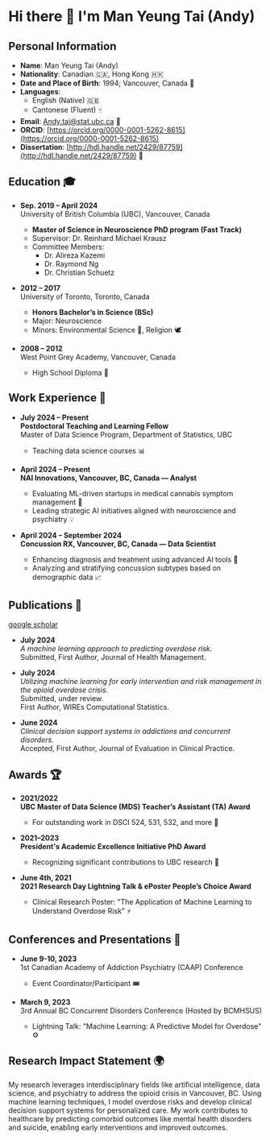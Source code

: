 # Hi there 👋 I'm Man Yeung Tai (Andy)

## Personal Information
- **Name**: Man Yeung Tai (Andy)  
- **Nationality**: Canadian 🇨🇦, Hong Kong 🇭🇰  
- **Date and Place of Birth**: 1994; Vancouver, Canada 🎂  
- **Languages**:  
  - English (Native) 🇬🇧  
  - Cantonese (Fluent) 🀄  
- **Email**: [Andy.tai@stat.ubc.ca](mailto:Andy.tai@stat.ubc.ca) 📧  
- **ORCID**: [https://orcid.org/0000-0001-5262-8615](https://orcid.org/0000-0001-5262-8615)  
- **Dissertation**: [http://hdl.handle.net/2429/87759](http://hdl.handle.net/2429/87759) 📜  

## Education 🎓  
- **Sep. 2019 – April 2024**  
  University of British Columbia (UBC), Vancouver, Canada  
  - **Master of Science in Neuroscience PhD program (Fast Track)**  
  - Supervisor: Dr. Reinhard Michael Krausz  
  - Committee Members:  
    - Dr. Alireza Kazemi  
    - Dr. Raymond Ng  
    - Dr. Christian Schuetz  

- **2012 – 2017**  
  University of Toronto, Toronto, Canada  
  - **Honors Bachelor’s in Science (BSc)**  
  - Major: Neuroscience  
  - Minors: Environmental Science 🌱, Religion 🕊️  

- **2008 – 2012**  
  West Point Grey Academy, Vancouver, Canada  
  - High School Diploma 🎒  

## Work Experience 💼  
- **July 2024 – Present**  
  **Postdoctoral Teaching and Learning Fellow**  
  Master of Data Science Program, Department of Statistics, UBC  
  - Teaching data science courses 📊  

- **April 2024 – Present**  
  **NAI Innovations, Vancouver, BC, Canada — Analyst**  
  - Evaluating ML-driven startups in medical cannabis symptom management 🌿  
  - Leading strategic AI initiatives aligned with neuroscience and psychiatry 💡  

- **April 2024 – September 2024**  
  **Concussion RX, Vancouver, BC, Canada — Data Scientist**  
  - Enhancing diagnosis and treatment using advanced AI tools 🤖  
  - Analyzing and stratifying concussion subtypes based on demographic data 📈  


## Publications 📝  
[google scholar](https://scholar.google.ca/citations?user=Cs0lX0sAAAAJ&hl=en)
- **July 2024**  
  _A machine learning approach to predicting overdose risk._  
  Submitted, First Author, Journal of Health Management.  

- **July 2024**  
  _Utilizing machine learning for early intervention and risk management in the opioid overdose crisis._  
  Submitted, under review.  
  First Author, WIREs Computational Statistics.  

- **June 2024**  
  _Clinical decision support systems in addictions and concurrent disorders._  
  Accepted, First Author, Journal of Evaluation in Clinical Practice.  


## Awards 🏆  
- **2021/2022**  
  **UBC Master of Data Science (MDS) Teacher’s Assistant (TA) Award**  
  - For outstanding work in DSCI 524, 531, 532, and more 🎉  

- **2021–2023**  
  **President's Academic Excellence Initiative PhD Award**  
  - Recognizing significant contributions to UBC research 🧠  

- **June 4th, 2021**  
  **2021 Research Day Lightning Talk & ePoster People’s Choice Award**  
  - Clinical Research Poster: "The Application of Machine Learning to Understand Overdose Risk" ⚡  

## Conferences and Presentations 🎤  
- **June 9-10, 2023**  
  1st Canadian Academy of Addiction Psychiatry (CAAP) Conference  
  - Event Coordinator/Participant 🎟️  

- **March 9, 2023**  
  3rd Annual BC Concurrent Disorders Conference (Hosted by BCMHSUS)  
  - Lightning Talk: "Machine Learning: A Predictive Model for Overdose" ⚙️  


## Research Impact Statement 🌍  
My research leverages interdisciplinary fields like artificial intelligence, data science, and psychiatry to address the opioid crisis in Vancouver, BC. Using machine learning techniques, I model overdose risks and develop clinical decision support systems for personalized care. My work contributes to healthcare by predicting comorbid outcomes like mental health disorders and suicide, enabling early interventions and improved outcomes.
